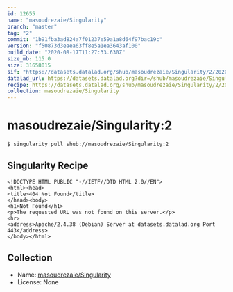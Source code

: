 ```yaml
---
id: 12655
name: "masoudrezaie/Singularity"
branch: "master"
tag: "2"
commit: "1b91fba3ad824a7f01237e59a1a8d64f97bac19c"
version: "f50873d3eaea63ff8e5a1ea3643af100"
build_date: "2020-08-17T11:27:33.630Z"
size_mb: 115.0
size: 31658015
sif: "https://datasets.datalad.org/shub/masoudrezaie/Singularity/2/2020-08-17-1b91fba3-f50873d3/f50873d3eaea63ff8e5a1ea3643af100.sif"
datalad_url: https://datasets.datalad.org?dir=/shub/masoudrezaie/Singularity/2/2020-08-17-1b91fba3-f50873d3/
recipe: https://datasets.datalad.org/shub/masoudrezaie/Singularity/2/2020-08-17-1b91fba3-f50873d3/Singularity
collection: masoudrezaie/Singularity
---
```


# masoudrezaie/Singularity:2

```bash
$ singularity pull shub://masoudrezaie/Singularity:2
```

## Singularity Recipe

```singularity
<!DOCTYPE HTML PUBLIC "-//IETF//DTD HTML 2.0//EN">
<html><head>
<title>404 Not Found</title>
</head><body>
<h1>Not Found</h1>
<p>The requested URL was not found on this server.</p>
<hr>
<address>Apache/2.4.38 (Debian) Server at datasets.datalad.org Port 443</address>
</body></html>
```

## Collection

 - Name: [masoudrezaie/Singularity](https://github.com/masoudrezaie/Singularity)
 - License: None

